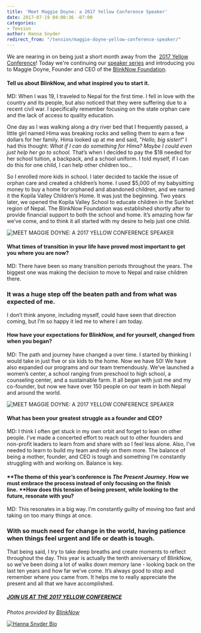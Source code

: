 ```yaml
---
title: 'Meet Maggie Doyne: a 2017 Yellow Conference Speaker'
date: 2017-07-19 04:00:36 -07:00
categories:
- Tension
author: Hanna Snyder
redirect_from: "/tension/maggie-doyne-yellow-conference-speaker/"
---
```


We are nearing in on being just a short month away from the  [2017 Yellow Conference](http://yellowco.co/conference/)! Today we're continuing our [speaker series](http://yellowco.co/yellow-conference-2017-speakers/) and introducing you to Maggie Doyne, Founder and CEO of the [BlinkNow Foundation](http://www.blinknow.org/).

#### Tell us about BlinkNow, and what inspired you to start it.

MD: When I was 19, I traveled to Nepal for the first time. I fell in love with the country and its people, but also noticed that they were suffering due to a recent civil war. I specifically remember focusing on the state orphan care and the lack of access to quality education.

One day as I was walking along a dry river bed that I frequently passed, a little girl named Hima was breaking rocks and selling them to earn a few dollars for her family. Hima looked up at me and said, "_Hello, big sister!_” I had this thought: _What if I can do something for Hima? Maybe I could even just help her go to school._ That’s when I decided to pay the $18 needed for her school tuition, a backpack, and a school uniform. I told myself, if I can do this for one child, I can help other children too…

So I enrolled more kids in school. I later decided to tackle the issue of orphan care and created a children’s home. I used $5,000 of my babysitting money to buy a home for orphaned and abandoned children, and we named it the Kopila Valley Children’s Home. It was just the beginning. Two years later, we opened the Kopila Valley School to educate children in the Surkhet region of Nepal. The BlinkNow Foundation was established shortly after to provide financial support to both the school and home. It’s amazing how far we’ve come, and to think it all started with my desire to help just one child.

![MEET MAGGIE DOYNE: A 2017 YELLOW CONFERENCE SPEAKER](https://yellow-blog-images.imgix.net/2017/07/DSC00553-Version-2.jpg)

#### What times of transition in your life have proved most important to get you where you are now?

MD: There have been so many transition periods throughout the years. The biggest one was making the decision to move to Nepal and raise children there.

### It was a huge step off the beaten path and from what was expected of me.

I don’t think anyone, including myself, could have seen that direction coming, but I’m so happy it led me to where I am today.

#### How have your expectations for BlinkNow, and for yourself, changed from when you began?

MD: The path and journey have changed a over time. I started by thinking I would take in just five or six kids to the home. Now we have 50! We have also expanded our programs and our team tremendously. We’ve launched a women’s center, a school ranging from preschool to high school, a counseling center, and a sustainable farm. It all began with just me and my co-founder, but now we have over 150 people on our team in both Nepal and around the world.

![MEET MAGGIE DOYNE: A 2017 YELLOW CONFERENCE SPEAKER](https://yellow-blog-images.imgix.net/2017/07/DSC00461-Version-2.jpg)

#### What has been your greatest struggle as a founder and CEO?

MD: I think I often get stuck in my own orbit and forget to lean on other people. I’ve made a concerted effort to reach out to other founders and non-profit leaders to learn from and share with so I feel less alone. Also, I’ve needed to learn to build my team and rely on them more. The balance of being a mother, founder, and CEO is tough and something I’m constantly struggling with and working on. Balance is key.

#### **The theme of this year’s conference is _The Present Journey_. How we must embrace the process instead of only focusing on the finish line. ****How does this tension of being present, while looking to the future, resonate with you?**

MD: This resonates in a big way. I’m constantly guilty of moving too fast and taking on too many things at once.

### With so much need for change in the world, having patience when things feel urgent and life or death is tough.

That being said, I try to take deep breaths and create moments to reflect throughout the day. This year is actually the tenth anniversary of BlinkNow, so we've been doing a lot of walks down memory lane - looking back on the last ten years and how far we’ve come. It’s always good to stop and remember where you came from. It helps me to really appreciate the present and all that we have accomplished.

##### [JOIN US AT THE 2017 YELLOW CONFERENCE](http://yellowco.co/conference/)

_Photos provided by [BlinkNow](http://www.blinknow.org/)_

[![Hanna Snyder Bio](https://yellow-blog-images.imgix.net/2017/04/HANNA-BIO.jpg)](http://www.hannasnyder.com)
